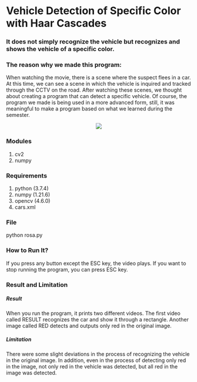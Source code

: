 # Vehicle Detection of Specific Color with Haar Cascades


### It does not simply recognize the vehicle but recognizes and shows the vehicle of a specific color.


### The reason why we made this program:
When watching the movie, there is a scene where the suspect flees in a car.
At this time, we can see a scene in which the vehicle is inquired and tracked through the CCTV on the road.
After watching these scenes, we thought about creating a program that can detect a specific vehicle.
Of course, the program we made is being used in a more advanced form, still, it was meaningful to make a program based on what we learned during the semester.


  <p align="center">
  <img src="https://user-images.githubusercontent.com/113006871/207214107-f4a80428-99e4-481b-8cf1-b80df2b19dd9.gif">
  </p>
  
  
### Modules
1. cv2
2. numpy


### Requirements
1. python (3.7.4)
2. numpy (1.21.6)
3. opencv (4.6.0)
4. cars.xml


### File
python rosa.py


### How to Run It?
If you press any button except the ESC key, the video plays.
If you want to stop running the program, you can press ESC key.


### Result and Limitation

##### Result
When you run the program, it prints two different videos.
The first video called RESULT recognizes the car and show it through a rectangle.
Another image called RED detects and outputs only red in the original image.


##### Limitation
There were some slight deviations in the process of recognizing the vehicle in the original image.
In addition, even in the process of detecting only red in the image, not only red in the vehicle was detected, but all red in the image was detected.
